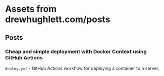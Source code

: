 # Assets from drewhughlett.com/posts

## Posts

### Cheap and simple deployment with Docker Context using GitHub Actions

`deploy.yml` -  GitHub Actions workflow for deploying a container to a server.